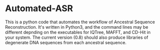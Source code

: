# Automated-ASR
This is a python code that automates the workflow of Ancestral Sequence Reconstruction.
It's written in Python3, and the command lines may be different depnding on the executables for IQTree, MAFFT, and CD-Hit in your system.
The current version (0.8) should also produce libraries of degenerate DNA sequences from each ancestral sequence.
